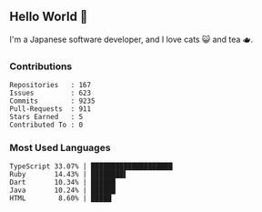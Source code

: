## Hello World 👋

I'm a Japanese software developer, and I love cats 😺 and tea 🫖.

### Contributions

    Repositories   : 167
    Issues         : 623
    Commits        : 9235
    Pull-Requests  : 911
    Stars Earned   : 5
    Contributed To : 0

### Most Used Languages

    TypeScript 33.07% | ████████████████████
    Ruby       14.43% | ████████▌
    Dart       10.34% | ██████
    Java       10.24% | ██████
    HTML        8.60% | █████
